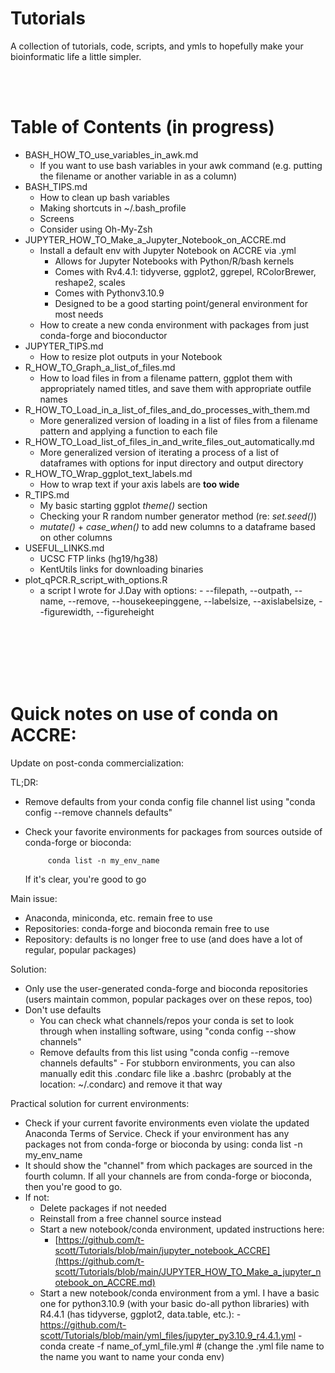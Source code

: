 # Tutorials

A collection of tutorials, code, scripts, and ymls to hopefully make your bioinformatic life a little simpler. 

<br>
<br>

# Table of Contents (in progress)
- BASH_HOW_TO_use_variables_in_awk.md
  - If you want to use bash variables in your awk command (e.g. putting the filename or another variable in as a column)
- BASH_TIPS.md
  - How to clean up bash variables
  - Making shortcuts in ~/.bash_profile
  - Screens
  - Consider using Oh-My-Zsh
- JUPYTER_HOW_TO_Make_a_Jupyter_Notebook_on_ACCRE.md
  - Install a default env with Jupyter Notebook on ACCRE via .yml
    - Allows for Jupyter Notebooks with Python/R/bash kernels
    - Comes with Rv4.4.1: tidyverse, ggplot2, ggrepel, RColorBrewer, reshape2, scales
    - Comes with Pythonv3.10.9
    - Designed to be a good starting point/general environment for most needs
  - How to create a new conda environment with packages from just conda-forge and bioconductor
- JUPYTER_TIPS.md
  - How to resize plot outputs in your Notebook
- R_HOW_TO_Graph_a_list_of_files.md
  - How to load files in from a filename pattern, ggplot them with appropriately named titles, and save them with appropriate outfile names            
- R_HOW_TO_Load_in_a_list_of_files_and_do_processes_with_them.md
  - More generalized version of loading in a list of files from a filename pattern and applying a function to each file 
- R_HOW_TO_Load_list_of_files_in_and_write_files_out_automatically.md
  - More generalized version of iterating a process of a list of dataframes with options for input directory and output directory 
- R_HOW_TO_Wrap_ggplot_text_labels.md
  - How to wrap text if your axis labels are **too wide** 
- R_TIPS.md
  - My basic starting ggplot *theme()* section
  - Checking your R random number generator method (re: *set.seed()*)
  - *mutate()* + *case_when()* to add new columns to a dataframe based on other columns
- USEFUL_LINKS.md
  - UCSC FTP links (hg19/hg38)
  - KentUtils links for downloading binaries 
- plot_qPCR.R_script_with_options.R
  - a script I wrote for J.Day with options:
             - --filepath, --outpath, --name, --remove, --housekeepinggene, --labelsize, --axislabelsize, --figurewidth, --figureheight
     








<br>
<br>
<br>
<br>
<br>



# Quick notes on use of conda on ACCRE:
Update on post-conda commercialization: 

TL;DR:
- Remove defaults from your conda config file channel list using "conda config --remove channels defaults"
- Check your favorite environments for packages from sources outside of conda-forge or bioconda:

           conda list -n my_env_name

  If it's clear, you're good to go

Main issue:
- Anaconda, miniconda, etc. remain free to use
- Repositories: conda-forge and bioconda remain free to use
- Repository: defaults is no longer free to use (and does have a lot of regular, popular packages)

Solution:
- Only use the user-generated conda-forge and bioconda repositories (users maintain common, popular packages over on these repos, too)
- Don't use defaults
     - You can check what channels/repos your conda is set to look through when installing software, using "conda config --show channels"
     - Remove defaults from this list using "conda config --remove channels defaults"
           - For stubborn environments, you can also manually edit this .condarc file like a .bashrc (probably at the location: ~/.condarc) and remove it that way


Practical solution for current environments:
- Check if your current favorite environments even violate the updated Anaconda Terms of Service. Check if your environment has any packages not from conda-forge or bioconda by using:
   conda list -n my_env_name
- It should show the "channel" from which packages are sourced in the fourth column. If all your channels are from conda-forge or bioconda, then you're good to go. 
- If not:
     - Delete packages if not needed
     - Reinstall from a free channel source instead
     - Start a new notebook/conda environment, updated instructions here: 
          - [https://github.com/t-scott/Tutorials/blob/main/jupyter_notebook_ACCRE](https://github.com/t-scott/Tutorials/blob/main/JUPYTER_HOW_TO_Make_a_jupyter_notebook_on_ACCRE.md)
     - Start a new notebook/conda environment from a yml. I have a basic one for python3.10.9 (with your basic do-all python libraries) with R4.4.1 (has tidyverse, ggplot2, data.table, etc.):
           - https://github.com/t-scott/Tutorials/blob/main/yml_files/jupyter_py3.10.9_r4.4.1.yml
           - conda create -f name_of_yml_file.yml # (change the .yml file name to the name you want to name your conda env)




